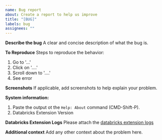 ```yaml
---
name: Bug report
about: Create a report to help us improve
title: "[BUG]"
labels: bug
assignees: ""
---
```


**Describe the bug**
A clear and concise description of what the bug is.

**To Reproduce**
Steps to reproduce the behavior:

1. Go to '...'
2. Click on '....'
3. Scroll down to '....'
4. See error

**Screenshots**
If applicable, add screenshots to help explain your problem.

**System information:**

1. Paste the output ot the `Help: About` command (CMD-Shift-P).
2. Databricks Extension Version

**Databricks Extension Logs**
Please attach the [databricks extension logs](https://docs.databricks.com/dev-tools/vscode-ext.html#send-usage-logs-to-databricks)

**Additional context**
Add any other context about the problem here.
